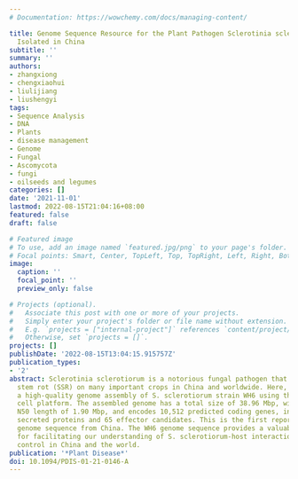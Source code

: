 ```yaml
---
# Documentation: https://wowchemy.com/docs/managing-content/

title: Genome Sequence Resource for the Plant Pathogen Sclerotinia sclerotiorum WH6
  Isolated in China
subtitle: ''
summary: ''
authors:
- zhangxiong
- chengxiaohui
- liulijiang
- liushengyi
tags:
- Sequence Analysis
- DNA
- Plants
- disease management
- Genome
- Fungal
- Ascomycota
- fungi
- oilseeds and legumes
categories: []
date: '2021-11-01'
lastmod: 2022-08-15T21:04:16+08:00
featured: false
draft: false

# Featured image
# To use, add an image named `featured.jpg/png` to your page's folder.
# Focal points: Smart, Center, TopLeft, Top, TopRight, Left, Right, BottomLeft, Bottom, BottomRight.
image:
  caption: ''
  focal_point: ''
  preview_only: false

# Projects (optional).
#   Associate this post with one or more of your projects.
#   Simply enter your project's folder or file name without extension.
#   E.g. `projects = ["internal-project"]` references `content/project/deep-learning/index.md`.
#   Otherwise, set `projects = []`.
projects: []
publishDate: '2022-08-15T13:04:15.915757Z'
publication_types:
- '2'
abstract: Sclerotinia sclerotiorum is a notorious fungal pathogen that causes sclerotinia
  stem rot (SSR) on many important crops in China and worldwide. Here, we present
  a high-quality genome assembly of S. sclerotiorum strain WH6 using the PacBio SMRT
  cell platform. The assembled genome has a total size of 38.96 Mbp, with a contig
  N50 length of 1.90 Mbp, and encodes 10,512 predicted coding genes, including 685
  secreted proteins and 65 effector candidates. This is the first report of a S. sclerotiorum
  genome sequence from China. The WH6 genome sequence provides a valuable resource
  for facilitating our understanding of S. sclerotiorum-host interactions and SSR
  control in China and the world.
publication: '*Plant Disease*'
doi: 10.1094/PDIS-01-21-0146-A
---
```

